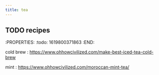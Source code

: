 ```yaml
---
title: tea
---
```


## TODO recipes
:PROPERTIES:
:todo: 1619800371863
:END:

cold brew 
: https://www.ohhowcivilized.com/make-best-iced-tea-cold-brew

mint
: https://www.ohhowcivilized.com/moroccan-mint-tea/

